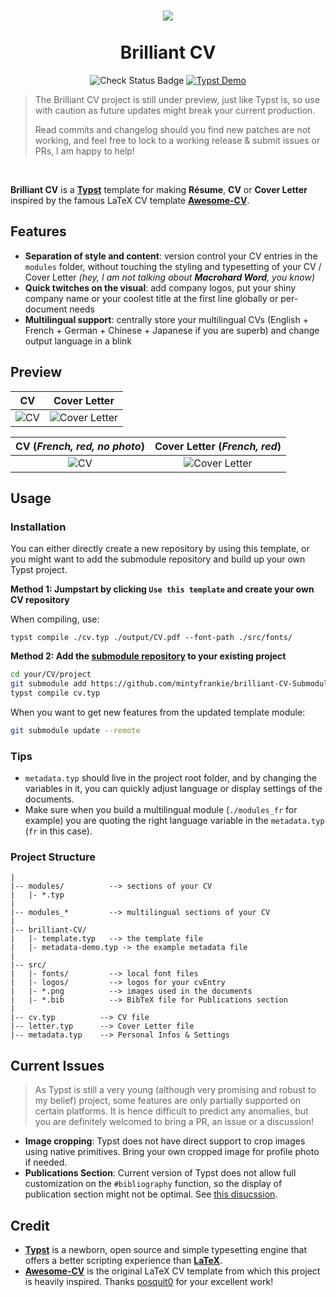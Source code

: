 <h1 align="center">
  <img src='https://github.com/mintyfrankie/mintyfrankie/assets/77310871/64861d2d-971c-47cd-a5e8-5ad8659f2c2b'>
  <br><br>
  Brilliant CV
</h1>

<p align="center">
  <img alt="Check Status Badge" src="https://github.com/mintyfrankie/brilliant-CV/actions/workflows/compile.yml/badge.svg"/>
  <a href="https://typst.app/project/rU2AU43JyRIuhbTN-Rdq66/">
    <img alt="Typst Demo" src="https://img.shields.io/badge/typst.app-demo-blue"/>
  </a>
</p>

> The Brilliant CV project is still under preview, just like Typst is, so use with caution as future updates might break your current production.
>
> Read commits and changelog should you find new patches are not working, and feel free to lock to a working release & submit issues or PRs, I am happy to help!

<br>

**Brilliant CV** is a [**Typst**](https://github.com/typst/typst) template for making **Résume**, **CV** or **Cover Letter** inspired by the famous LaTeX CV template [**Awesome-CV**](https://github.com/posquit0/Awesome-CV).

## Features

- **Separation of style and content**: version control your CV entries in the `modules` folder, without touching the styling and typesetting of your CV / Cover Letter _(hey, I am not talking about **Macrohard Word**, you know)_
- **Quick twitches on the visual**: add company logos, put your shiny company name or your coolest title at the first line globally or per-document needs
- **Multilingual support**: centrally store your multilingual CVs (English + French + German + Chinese + Japanese if you are superb) and change output language in a blink

## Preview

|                                                    CV                                                    |                                                    Cover Letter                                                    |
| :------------------------------------------------------------------------------------------------------: | :----------------------------------------------------------------------------------------------------------------: |
| ![CV](https://github.com/mintyfrankie/mintyfrankie/assets/77310871/94f5fb5c-03d0-4912-b6d6-11ee7d27a9a3) | ![Cover Letter](https://github.com/mintyfrankie/brilliant-CV/assets/77310871/b4e74cdd-6b8d-4414-b52f-13cd6ba94315) |

|                                       CV (_French, red, no photo_)                                       |                                            Cover Letter (_French, red_)                                            |
| :------------------------------------------------------------------------------------------------------: | :----------------------------------------------------------------------------------------------------------------: |
| ![CV](https://github.com/mintyfrankie/brilliant-CV/assets/77310871/fed7b66c-728e-4213-aa58-aa26db3b1362) | ![Cover Letter](https://github.com/mintyfrankie/brilliant-CV/assets/77310871/65ca65b0-c0e1-4fe8-b797-8a5e0bea4b1c) |

## Usage

### Installation

You can either directly create a new repository by using this template, or you might want to add the submodule repository and build up your own Typst project.

**Method 1: Jumpstart by clicking `Use this template` and create your own CV repository**

When compiling, use:

```
typst compile ./cv.typ ./output/CV.pdf --font-path ./src/fonts/
```

**Method 2: Add the [submodule repository](https://github.com/mintyfrankie/brilliant-CV-Submodule) to your existing project**

```bash
cd your/CV/project
git submodule add https://github.com/mintyfrankie/brilliant-CV-Submodule template
typst compile cv.typ
```

When you want to get new features from the updated template module:

```bash
git submodule update --remote
```

### Tips

- `metadata.typ` should live in the project root folder, and by changing the variables in it, you can quickly adjust language or display settings of the documents.
- Make sure when you build a multilingual module (`./modules_fr` for example) you are quoting the right language variable in the `metadata.typ` (`fr` in this case).

### Project Structure

```
|
|-- modules/          --> sections of your CV
|   |- *.typ
|
|-- modules_*         --> multilingual sections of your CV
|
|-- brilliant-CV/
|   |- template.typ   --> the template file
|   |- metadata-demo.typ -> the example metadata file
|
|-- src/
|   |- fonts/         --> local font files
|   |- logos/         --> logos for your cvEntry
|   |- *.png          --> images used in the documents
|   |- *.bib          --> BibTeX file for Publications section
|
|-- cv.typ          --> CV file
|-- letter.typ      --> Cover Letter file
|-- metadata.typ    --> Personal Infos & Settings
```

## Current Issues

> As Typst is still a very young (although very promising and robust to my belief) project, some features are only partially supported on certain platforms. It is hence difficult to predict any anomalies, but you are definitely welcomed to bring a PR, an issue or a discussion!

- **Image cropping**: Typst does not have direct support to crop images using native primitives. Bring your own cropped image for profile photo if needed.
- **Publications Section**: Current version of Typst does not allow full customization on the `#bibliography` function, so the display of publication section might not be optimal. See [this disucssion](https://github.com/mintyfrankie/brilliant-CV/discussions/3).

## Credit

- [**Typst**](https://github.com/typst/typst) is a newborn, open source and simple typesetting engine that offers a better scripting experience than [**LaTeX**](https://www.latex-project.org/).
- [**Awesome-CV**](https://github.com/posquit0/Awesome-CV) is the original LaTeX CV template from which this project is heavily inspired. Thanks [posquit0](https://github.com/posquit0) for your excellent work!
